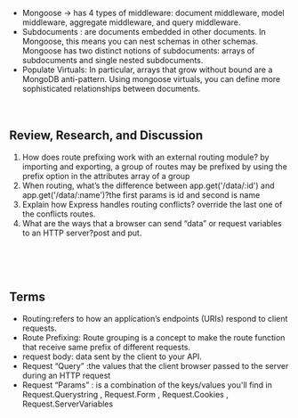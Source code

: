 

* Mongoose -> has 4 types of middleware: document middleware, model middleware, aggregate middleware, and query middleware. 
* Subdocuments :  are documents embedded in other documents. In Mongoose, this means you can nest schemas in other schemas. Mongoose has two distinct notions of subdocuments: arrays of subdocuments and single nested subdocuments.
* Populate Virtuals: In particular, arrays that grow without bound are a MongoDB anti-pattern. Using mongoose virtuals, you can define more sophisticated relationships between documents.
<br><br><br>

## Review, Research, and Discussion  
1. How does route prefixing work with an external routing module?
by importing and exporting, a group of routes may be prefixed by using the prefix option in the attributes array of a group
2. When routing, what’s the difference between app.get('/data/:id') and app.get('/data/:name')?the first params is id and second is name
3. Explain how Express handles routing conflicts?
override the last one of the conflicts routes.
4. What are the ways that a browser can send “data” or request variables to an HTTP server?post and put.

<br><br><br>

## Terms
* Routing:refers to how an application’s endpoints (URIs) respond to client requests.
* Route Prefixing: Route grouping is a concept to make the route function that receive same prefix of different requests.
* request body: data sent by the client to your API.
* Request “Query” :the values that the client browser passed to the server during an HTTP request 
* Request “Params” : is a combination of the keys/values you'll find in Request.Querystring , Request.Form , Request.Cookies , Request.ServerVariables


